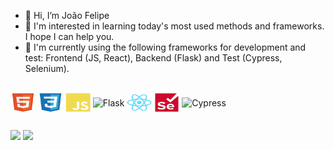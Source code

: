 - 👋 Hi, I’m João Felipe
- 👀 I'm interested in learning today's most used methods and frameworks. I hope I can help you.
- 🌱 I'm currently using the following frameworks for development and test: Frontend (JS, React), Backend (Flask) and Test (Cypress, Selenium).

<!---
joaofeliperl/joaofeliperl is a ✨ special ✨ repository because its `README.md` (this file) appears on your GitHub profile.
You can click the Preview link to take a look at your changes.
--->


<div style="display: inline_block"><br>
 <img align="center" alt="HTML" height="30" width="40" src="https://raw.githubusercontent.com/devicons/devicon/master/icons/html5/html5-original.svg">
  <img align="center" alt="CSS" height="30" width="40" src="https://raw.githubusercontent.com/devicons/devicon/master/icons/css3/css3-original.svg">
  <img align="center" alt="Js" height="30" width="40" src="https://raw.githubusercontent.com/devicons/devicon/master/icons/javascript/javascript-plain.svg">
  <img align="center" alt="Flask" height="30" width="40" src="https://www.vectorlogo.zone/logos/pocoo_flask/pocoo_flask-icon.svg">
  <img align="center" alt="React" height="30" width="40" src="https://raw.githubusercontent.com/devicons/devicon/master/icons/react/react-original.svg">
  <img align="center" alt="Selenium" height="30" width="40" src="https://raw.githubusercontent.com/devicons/devicon/master/icons/selenium/selenium-original.svg">
  <img align="center" alt="Cypress" height="30" width="40" src="https://www.svgrepo.com/show/330247/cypress.svg">
 
</div>
  
  ##
 
<div> 
  <a href = "mailto:joaofeliperodriguesleandro@gmail.com"><img src="https://img.shields.io/badge/-Gmail-%23333?style=for-the-badge&logo=gmail&logoColor=white" target="_blank"></a>
  <a href="https://www.linkedin.com/in/jfeliperl/" target="_blank"><img src="https://img.shields.io/badge/-LinkedIn-%230077B5?style=for-the-badge&logo=linkedin&logoColor=white" target="_blank"></a> 
 
 
</div>

